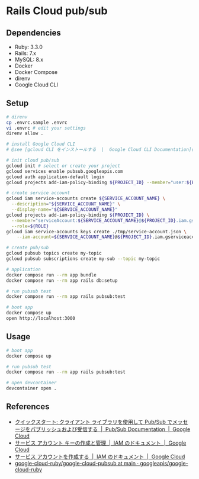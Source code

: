 # Rails Cloud pub/sub

## Dependencies

- Ruby: 3.3.0
- Rails: 7.x
- MySQL: 8.x
- Docker
- Docker Compose
- direnv
- Google Cloud CLI

## Setup

```sh
# direnv
cp .envrc.sample .envrc
vi .envrc # edit your settings
direnv allow .

# install Google Cloud CLI
# @see [gcloud CLI をインストールする  |  Google Cloud CLI Documentation](https://cloud.google.com/sdk/docs/install?hl=ja)

# init cloud pub/sub
gcloud init # select or create your project
gcloud services enable pubsub.googleapis.com
gcloud auth application-default login
gcloud projects add-iam-policy-binding ${PROJECT_ID} --member="user:${EMAIL_ADDRESS}" --role=${ROLE}

# create service account
gcloud iam service-accounts create ${SERVICE_ACCOUNT_NAME} \
  --description="${SERVICE_ACCOUNT_NAME}" \
  --display-name="${SERVICE_ACCOUNT_NAME}"
gcloud projects add-iam-policy-binding ${PROJECT_ID} \
  --member="serviceAccount:${SERVICE_ACCOUNT_NAME}@${PROJECT_ID}.iam.gserviceaccount.com" \
  --role=${ROLE}
gcloud iam service-accounts keys create ./tmp/service-account.json \
    --iam-account=${SERVICE_ACCOUNT_NAME}@${PROJECT_ID}.iam.gserviceaccount.com

# create pub/sub
gcloud pubsub topics create my-topic
gcloud pubsub subscriptions create my-sub --topic my-topic

# application
docker compose run --rm app bundle
docker compose run --rm app rails db:setup

# run pubsub test
docker compose run --rm app rails pubsub:test

# boot app
docker compose up
open http://localhost:3000
```

## Usage

```sh
# boot app
docker compose up

# run pubsub test
docker compose run --rm app rails pubsub:test

# open devcontainer
devcontainer open .
```

## References

- [クイックスタート: クライアント ライブラリを使用して Pub/Sub でメッセージをパブリッシュおよび受信する  |  Pub/Sub Documentation  |  Google Cloud](https://cloud.google.com/pubsub/docs/publish-receive-messages-client-library?hl=ja)
- [サービス アカウント キーの作成と管理  |  IAM のドキュメント  |  Google Cloud](https://cloud.google.com/iam/docs/creating-managing-service-account-keys?hl=ja#iam-service-account-keys-create-gcloud)
- [サービス アカウントを作成する  |  IAM のドキュメント  |  Google Cloud](https://cloud.google.com/iam/docs/service-accounts-create?hl=ja#gcloud)
- [google-cloud-ruby/google-cloud-pubsub at main · googleapis/google-cloud-ruby](https://github.com/googleapis/google-cloud-ruby/tree/main/google-cloud-pubsub)

